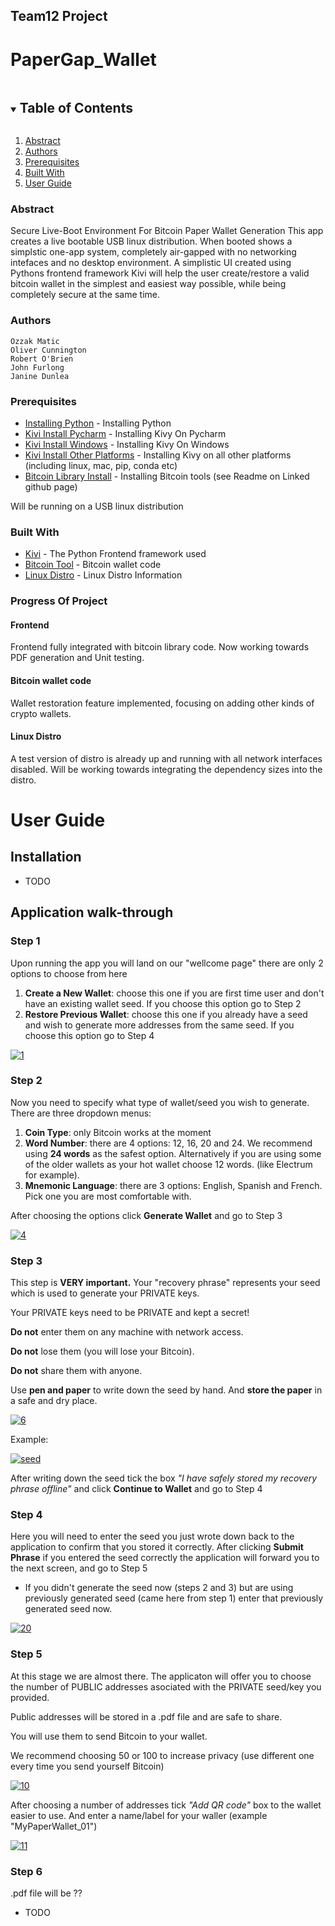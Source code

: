 
## Team12 Project
# PaperGap_Wallet


<details open="open">
  <summary><h2 style="display: inline-block">Table of Contents</h2></summary>
  <ol>
    <li><a href="#abstract">Abstract</a></li>
    <li><a href="#authors">Authors</a></li>
    <li><a href="#prerequisites">Prerequisites</a></li>
    <li><a href="#built-with">Built With</a></li>
    <li><a href="#user-guide">User Guide</a></li>
  </ol>
</details>

### Abstract

Secure Live-Boot Environment For Bitcoin Paper Wallet Generation
This app creates a live bootable USB linux distribution. When booted shows a simplstic one-app system, completely air-gapped with no networking intefaces
and no desktop environment. A simplistic UI created using Pythons frontend framework Kivi will help the user create/restore a valid bitcoin wallet in the 
simplest and easiest way possible, while being completely secure at the same time.

### Authors
```
Ozzak Matic
Oliver Cunnington
Robert O'Brien
John Furlong
Janine Dunlea
```

### Prerequisites

* [Installing Python](https://www.python.org/downloads/) - Installing Python
* [Kivi Install Pycharm](https://www.youtube.com/watch?v=RYF73CKGV6c&list=PLhTjy8cBISEpobkPwLm71p5YNBzPH9m9V) - Installing Kivy On Pycharm
* [Kivi Install Windows](https://kivy.org/doc/stable/installation/installation-windows.html) - Installing Kivy On Windows
* [Kivi Install Other Platforms](https://kivy.org/doc/stable/gettingstarted/installation.html) - Installing Kivy on all other platforms (including linux, mac, pip, conda etc)
* [Bitcoin Library Install](https://github.com/primal100/pybitcointools) - Installing Bitcoin tools (see Readme on Linked github page)



Will be running on a USB linux distribution


### Built With

* [Kivi](https://kivy.org/#home) - The  Python Frontend framework used
* [Bitcoin Tool](https://github.com/primal100/pybitcointools) - Bitcoin wallet code
* [Linux Distro](http://linuxfromscratch.org/lfs/view/stable/index.html) - Linux Distro Information

### Progress Of Project
#### Frontend
Frontend fully integrated with bitcoin library code. Now working towards PDF generation and Unit testing.

#### Bitcoin wallet code
Wallet restoration feature implemented, focusing on adding other kinds of crypto wallets.

#### Linux Distro
A test version of distro is already up and running with all network interfaces disabled. Will be working towards integrating the dependency sizes into the distro.





# User Guide

## Installation
-	TODO


## Application walk-through

### Step 1
Upon running the app you will land on our "wellcome page" there are only 2 options to choose from here
1. **Create a New Wallet**: choose this one if you are first time user and don't have an existing wallet seed. If you choose this option go to Step 2
2. **Restore Previous Wallet**: choose this one if you already have a seed and wish to generate more addresses from the same seed. If you choose this option go to Step 4

<a href="https://ibb.co/XbZ2HLS"><img src="https://i.ibb.co/6mRnQwg/1.png" alt="1" border="0"></a>

### Step 2
Now you need to specify what type of wallet/seed you wish to generate.
There are three dropdown menus: 
1. **Coin Type**: only Bitcoin works at the moment
2. **Word Number**: there are 4 options: 12, 16, 20 and 24. We recommend using **24 words** as the safest option. Alternatively if you are using some of the older wallets as your hot wallet choose 12 words. (like Electrum for example).
3. **Mnemonic Language**: there are 3 options: English, Spanish and French. Pick one you are most comfortable with.

After choosing the options click **Generate Wallet** and go to Step 3

<a href="https://ibb.co/r3Rtwgq"><img src="https://i.ibb.co/gdL7RGQ/4.png" alt="4" border="0"></a>


### Step 3

This step is **VERY important.** Your "recovery phrase" represents your seed which is used to generate your PRIVATE keys.

Your PRIVATE keys need to be PRIVATE and kept a secret!

**Do not** enter them on any machine with network access.

**Do not** lose them (you will lose your Bitcoin).

**Do not** share them with anyone.

Use **pen and paper** to write down the seed by hand. And **store the paper** in a safe and dry place.


<a href="https://ibb.co/dGHzqB0"><img src="https://i.ibb.co/BqYSxLV/6.png" alt="6" border="0"></a>

Example:

<a href="https://ibb.co/Hqrkdw8"><img src="https://i.ibb.co/yq8bSvj/seed.jpg" alt="seed" border="0"></a>

After writing down the seed tick the box *"I have safely stored my recovery phrase offline"* and click **Continue to Wallet** and go to Step 4

### Step 4

Here you will need to enter the seed you just wrote down back to the application to confirm that you stored it correctly.
After clicking **Submit Phrase** if you entered the seed correctly the application will forward you to the next screen, and go to Step 5

- If you didn't generate the seed now (steps 2 and 3) but are using previously generated seed (came here from step 1) enter that previously generated seed now.


<a href="https://ibb.co/mtGzymZ"><img src="https://i.ibb.co/XpbJ590/20.png" alt="20" border="0"></a>


### Step 5

At this stage we are almost there. The applicaton will offer you to choose the number of PUBLIC addresses asociated with the PRIVATE seed/key you provided.

Public addresses will be stored in a .pdf file and are safe to share.

You will use them to send Bitcoin to your wallet.

We recommend choosing 50 or 100 to increase privacy (use different one every time you send yourself Bitcoin)

<a href="https://ibb.co/nkn56Pc"><img src="https://i.ibb.co/RHBVYj0/10.png" alt="10" border="0"></a>

After choosing a number of addresses tick *"Add QR code"* box to the wallet easier to use. And enter a name/label for your waller (example "MyPaperWallet_01")


<a href="https://ibb.co/QXK5x9c"><img src="https://i.ibb.co/0QGwzqX/11.png" alt="11" border="0"></a>

### Step 6

.pdf file will be ??
- TODO




